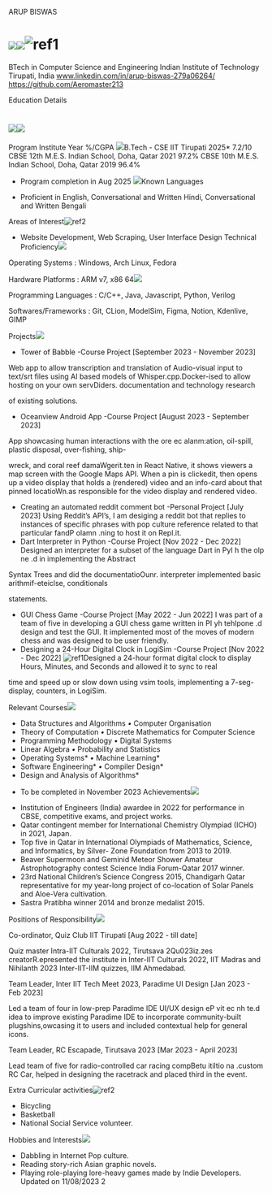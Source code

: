 ﻿ARUP BISWAS 
 # ![](Aspose.Words.57796b5e-504e-4850-b9f3-59e64c92c187.001.png)![](Aspose.Words.57796b5e-504e-4850-b9f3-59e64c92c187.002.png)![ref1]

BTech in Computer Science and Engineering Indian Institute of Technology Tirupati, India www.linkedin.com/in/arup-biswas-279a06264/ https://github.com/Aeromaster213 

Education Details
# ![](Aspose.Words.57796b5e-504e-4850-b9f3-59e64c92c187.004.png)![](Aspose.Words.57796b5e-504e-4850-b9f3-59e64c92c187.005.png)

Program Institute Year %/CGPA ![](Aspose.Words.57796b5e-504e-4850-b9f3-59e64c92c187.006.png)B.Tech - CSE IIT Tirupati 2025\* 7.2/10 CBSE 12th M.E.S. Indian School, Doha, Qatar 2021 97.2% CBSE 10th M.E.S. Indian School, Doha, Qatar 2019 96.4%

* Program completion in Aug 2025 ![](Aspose.Words.57796b5e-504e-4850-b9f3-59e64c92c187.007.png)Known Languages
- Proficient in English, Conversational  and Written Hindi, Conversational and Written Bengali

Areas of Interest![ref2]

- Website Development, Web Scraping, User Interface Design Technical Proficiency![](Aspose.Words.57796b5e-504e-4850-b9f3-59e64c92c187.009.png)

Operating Systems : Windows, Arch Linux, Fedora

Hardware Platforms : ARM v7, x86 64![](Aspose.Words.57796b5e-504e-4850-b9f3-59e64c92c187.010.png)

Programming Languages : C/C++, Java, Javascript, Python, Verilog

Softwares/Frameworks : Git, CLion, ModelSim, Figma, Notion, Kdenlive, GIMP

Projects![](Aspose.Words.57796b5e-504e-4850-b9f3-59e64c92c187.011.png)

- Tower of Babble -Course Project [September 2023 - November 2023]

Web app to allow transcription and translation of Audio-visual input to text/srt files using AI based models of Whisper.cpp.Docker-ised to allow hosting on your own servDiders. documentation and technology research

of existing solutions.

- Oceanview Android App -Course Project [August 2023 - September 2023]

App showcasing human interactions with the ore ec alanm:ation, oil-spill, plastic disposal, over-fishing, ship-

wreck, and coral reef damaWgerit.ten in React Native, it shows viewers a map screen with the Google Maps API. When a pin is clickedit, then opens up a video display that holds a (rendered) video and an info-card about that pinned locatioWn.as responsible for the video display and rendered video.

- Creating an automated reddit comment bot -Personal Project [July 2023] Using Reddit’s API’s, I am desiging a reddit bot that replies to instances of specific phrases with pop culture reference related to that particular fandP olamn .ning to host it on Repl.it.
- Dart Interpreter in Python -Course Project [Nov 2022 - Dec 2022] Designed an interpreter for a subset of the language Dart in PyI h the olp ne .d in implementing the Abstract

Syntax Trees and did the documentatioOunr. interpreter implemented basic arithmif-eteiclse, conditionals

statements.

- GUI Chess Game -Course Project [May 2022 - Jun 2022] I was part of a team of five in developing a GUI chess game written in PI  yh tehlpone .d design and test the GUI. It implemented most of the moves of modern chess and was designed to be user friendly.
- Designing a 24-Hour Digital Clock in LogiSim -Course Project [Nov 2022 - Dec 2022] ![ref1]Designed a 24-hour format digital clock to display Hours, Minutes, and Seconds and allowed it to sync to real

time and speed up or slow down using vsim tools, implementing a 7-seg-display, counters, in LogiSim.

Relevant Courses![](Aspose.Words.57796b5e-504e-4850-b9f3-59e64c92c187.012.png)

- Data Structures and Algorithms *•* Computer Organisation
- Theory of Computation *•* Discrete Mathematics for Computer Science
- Programming Methodology *•* Digital Systems
- Linear Algebra *•* Probability and Statistics
- Operating Systems\* *•* Machine Learning\*
- Software Engineering\* *•* Compiler Design\*
- Design and Analysis of Algorithms\*
* To be completed in November 2023 Achievements![](Aspose.Words.57796b5e-504e-4850-b9f3-59e64c92c187.013.png)
- Institution of Engineers (India) awardee in 2022 for performance in CBSE, competitive exams, and project works.
- Qatar contingent member for International Chemistry Olympiad (ICHO) in 2021, Japan.
- Top five in Qatar in International Olympiads of Mathematics, Science, and Informatics, by Silver- Zone Foundation from 2013 to 2019.
- Beaver Supermoon and Geminid Meteor Shower Amateur Astrophotography contest Science India Forum-Qatar 2017 winner.
- 23rd National Children’s Science Congress 2015, Chandigarh Qatar representative for my year-long project of co-location of Solar Panels and Aloe-Vera cultivation.
- Sastra Pratibha winner 2014 and bronze medalist 2015.

Positions of Responsibility![](Aspose.Words.57796b5e-504e-4850-b9f3-59e64c92c187.014.png)

Co-ordinator, Quiz Club IIT Tirupati [Aug 2022 - till date]

Quiz master Intra-IIT Culturals 2022, Tirutsava 2Qu023iz.zes creatorR.epresented the institute in Inter-IIT Culturals 2022, IIT Madras and Nihilanth 2023 Inter-IIT-IIM quizzes, IIM Ahmedabad.

Team Leader, Inter IIT Tech Meet 2023, Paradime UI Design [Jan 2023 - Feb 2023]

Led a team of four in low-prep Paradime IDE UI/UX design eP vit ec nh te.d idea to improve existing Paradime IDE to incorporate community-built plugshins,owcasing it to users and included contextual help for general icons.

Team Leader, RC Escapade, Tirutsava 2023 [Mar 2023 - April 2023]

Lead team of five for radio-controlled car racing compBetu itiltio  na  .custom RC Car, helped in designing the racetrack and placed third in the event.

Extra Curricular activities![ref2]

- Bicycling
- Basketball
- National Social Service volunteer.

Hobbies and Interests![](Aspose.Words.57796b5e-504e-4850-b9f3-59e64c92c187.015.png)

- Dabbling in Internet Pop culture.
- Reading story-rich Asian graphic novels.
- Playing role-playing lore-heavy games made by Indie Developers.
Updated on 11/08/2023 2

[ref1]: Aspose.Words.57796b5e-504e-4850-b9f3-59e64c92c187.003.png
[ref2]: Aspose.Words.57796b5e-504e-4850-b9f3-59e64c92c187.008.png
